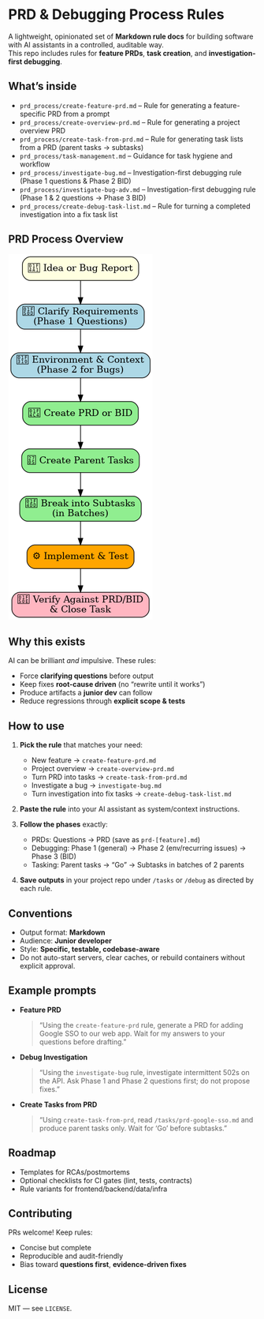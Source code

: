# PRD & Debugging Process Rules

A lightweight, opinionated set of **Markdown rule docs** for building software with AI assistants in a controlled, auditable way.  
This repo includes rules for **feature PRDs**, **task creation**, and **investigation-first debugging**.

## What’s inside

- `prd_process/create-feature-prd.md` – Rule for generating a feature-specific PRD from a prompt
- `prd_process/create-overview-prd.md` – Rule for generating a project overview PRD
- `prd_process/create-task-from-prd.md` – Rule for generating task lists from a PRD (parent tasks → subtasks)
- `prd_process/task-management.md` – Guidance for task hygiene and workflow
- `prd_process/investigate-bug.md` – Investigation-first debugging rule (Phase 1 questions & Phase 2 BID)
- `prd_process/investigate-bug-adv.md` – Investigation-first debugging rule (Phase 1 & 2 questions → Phase 3 BID)
- `prd_process/create-debug-task-list.md` – Rule for turning a completed investigation into a fix task list

## PRD Process Overview

![Cortivus PRD Process](images/cortivus_prd_process_square.png)

## Why this exists

AI can be brilliant *and* impulsive. These rules:

- Force **clarifying questions** before output
- Keep fixes **root-cause driven** (no “rewrite until it works”)
- Produce artifacts a **junior dev** can follow
- Reduce regressions through **explicit scope & tests**

## How to use

1. **Pick the rule** that matches your need:
   - New feature → `create-feature-prd.md`
   - Project overview → `create-overview-prd.md`
   - Turn PRD into tasks → `create-task-from-prd.md`
   - Investigate a bug → `investigate-bug.md`
   - Turn investigation into fix tasks → `create-debug-task-list.md`

2. **Paste the rule** into your AI assistant as system/context instructions.

3. **Follow the phases** exactly:
   - PRDs: Questions → PRD (save as `prd-[feature].md`)
   - Debugging: Phase 1 (general) → Phase 2 (env/recurring issues) → Phase 3 (BID)
   - Tasking: Parent tasks → “Go” → Subtasks in batches of 2 parents

4. **Save outputs** in your project repo under `/tasks` or `/debug` as directed by each rule.

## Conventions

- Output format: **Markdown**
- Audience: **Junior developer**
- Style: **Specific, testable, codebase-aware**
- Do not auto-start servers, clear caches, or rebuild containers without explicit approval.

## Example prompts

- **Feature PRD**
  > “Using the `create-feature-prd` rule, generate a PRD for adding Google SSO to our web app. Wait for my answers to your questions before drafting.”

- **Debug Investigation**
  > “Using the `investigate-bug` rule, investigate intermittent 502s on the API. Ask Phase 1 and Phase 2 questions first; do not propose fixes.”

- **Create Tasks from PRD**
  > “Using `create-task-from-prd`, read `/tasks/prd-google-sso.md` and produce parent tasks only. Wait for ‘Go’ before subtasks.”

## Roadmap

- Templates for RCAs/postmortems
- Optional checklists for CI gates (lint, tests, contracts)
- Rule variants for frontend/backend/data/infra

## Contributing

PRs welcome! Keep rules:
- Concise but complete
- Reproducible and audit-friendly
- Bias toward **questions first**, **evidence-driven fixes**

## License

MIT — see `LICENSE`.
